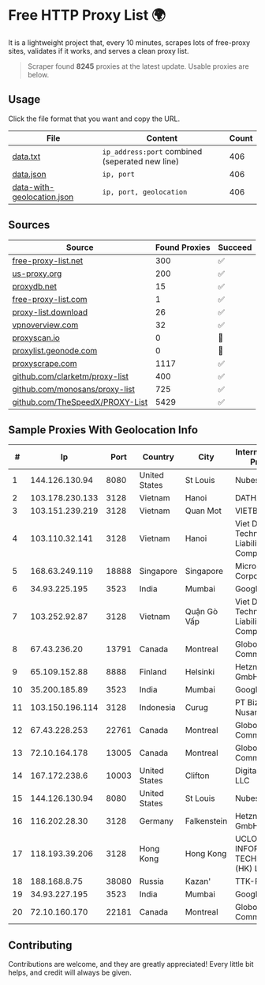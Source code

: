 
# Free HTTP Proxy List 🌍

It is a lightweight project that, every 10 minutes, scrapes lots of free-proxy sites, validates if it works, and serves a clean proxy list.


> Scraper found **8245** proxies at the latest update. Usable proxies are below.

## Usage

Click the file format that you want and copy the URL.


|File|Content|Count|
|----|-------|-----|
|[data.txt](https://raw.githubusercontent.com/themiralay/Proxy-List-World/master/data.txt)|`ip_address:port` combined (seperated new line)|406|
|[data.json](https://raw.githubusercontent.com/themiralay/Proxy-List-World/master/data.json)|`ip, port`|406|
|[data-with-geolocation.json](https://raw.githubusercontent.com/themiralay/Proxy-List-World/master/data-with-geolocation.json)|`ip, port, geolocation`|406|

## Sources

|Source|Found Proxies|Succeed|
|------|-------------|-------|
|[free-proxy-list.net](https://free-proxy-list.net)|300|✅|
|[us-proxy.org](https://www.us-proxy.org)|200|✅|
|[proxydb.net](http://proxydb.net)|15|✅|
|[free-proxy-list.com](https://free-proxy-list.com/?page=&port=&type%5B%5D=http&type%5B%5D=https&up_time=0&search=Search)|1|✅|
|[proxy-list.download](https://www.proxy-list.download/HTTP)|26|✅|
|[vpnoverview.com](https://vpnoverview.com/privacy/anonymous-browsing/free-proxy-servers)|32|✅|
|[proxyscan.io](https://www.proxyscan.io)|0|🚫|
|[proxylist.geonode.com](https://proxylist.geonode.com/api/proxy-list?limit=300&page=1&sort_by=lastChecked&sort_type=desc&protocols=http,https)|0|🚫|
|[proxyscrape.com](https://api.proxyscrape.com/v2/?request=displayproxies&protocol=http&timeout=10000&country=all&ssl=all&anonymity=all)|1117|✅|
|[github.com/clarketm/proxy-list](https://raw.githubusercontent.com/clarketm/proxy-list/master/proxy-list-raw.txt)|400|✅|
|[github.com/monosans/proxy-list](https://raw.githubusercontent.com/monosans/proxy-list/main/proxies/http.txt)|725|✅|
|[github.com/TheSpeedX/PROXY-List](https://raw.githubusercontent.com/TheSpeedX/PROXY-List/master/http.txt)|5429|✅|


## Sample Proxies With Geolocation Info

|#|Ip|Port|Country|City|Internet Service Provider|
|-|--|----|-------|----|-------------------------|
|1|144.126.130.94|8080|United States|St Louis|Nubes, LLC|
|2|103.178.230.133|3128|Vietnam|Hanoi|DATHANH|
|3|103.151.239.219|3128|Vietnam|Quan Mot|VIETBRANDS|
|4|103.110.32.141|3128|Vietnam|Hanoi|Viet Digital Technology Liability Company|
|5|168.63.249.119|18888|Singapore|Singapore|Microsoft Corporation|
|6|34.93.225.195|3523|India|Mumbai|Google LLC|
|7|103.252.92.87|3128|Vietnam|Quận Gò Vấp|Viet Digital Technology Liability Company|
|8|67.43.236.20|13791|Canada|Montreal|GloboTech Communications|
|9|65.109.152.88|8888|Finland|Helsinki|Hetzner Online GmbH|
|10|35.200.185.89|3523|India|Mumbai|Google LLC|
|11|103.150.196.114|3128|Indonesia|Curug|PT Biznet Gio Nusantara|
|12|67.43.228.253|22761|Canada|Montreal|GloboTech Communications|
|13|72.10.164.178|13005|Canada|Montreal|GloboTech Communications|
|14|167.172.238.6|10003|United States|Clifton|DigitalOcean, LLC|
|15|144.126.130.94|8080|United States|St Louis|Nubes, LLC|
|16|116.202.28.30|3128|Germany|Falkenstein|Hetzner Online GmbH|
|17|118.193.39.206|3128|Hong Kong|Hong Kong|UCLOUD INFORMATION TECHNOLOGY (HK) LIMITED|
|18|188.168.8.75|38080|Russia|Kazan'|TTK-Retail|
|19|34.93.227.195|3523|India|Mumbai|Google LLC|
|20|72.10.160.170|22181|Canada|Montreal|GloboTech Communications|



## Contributing

Contributions are welcome, and they are greatly appreciated! Every
little bit helps, and credit will always be given.

